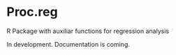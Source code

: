 
# Proc.reg

R Package with auxiliar functions for regression analysis

In development. Documentation is coming.

